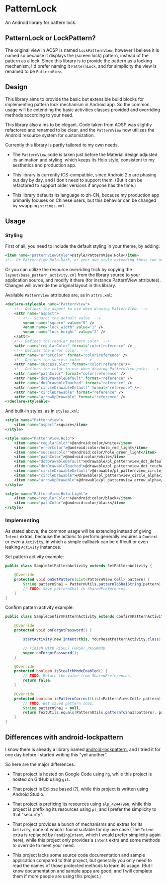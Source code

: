 # PatternLock

An Android library for pattern lock.

## PatternLock or LockPattern?

The original view in AOSP is named `LockPatternView`, however I believe it is named so because it displays the (screen lock) pattern, instead of the pattern as a lock. Since this library is to provide the pattern as a locking mechanism, I'd prefer naming it `PatternLock`, and for simplicity the view is renamed to be `PatternView`.

## Design

This library aims to provide the basic but extensible build blocks for implementing pattern lock mechanism in Android app. So the common usage will be extending the basic activities classes provided and overriding methods according to your need.

This library also aims to be elegant. Code taken from AOSP was slightly refactored and renamed to be clear, and the `PatternView` now utilizes the Android resource system for customization.

Currently this library is partly tailored to my own needs.

* The `PatternView` code is taken just before the Material design adjusted its animation and styling, which keeps its Holo style, consistent to my aesthetics and production app.

* This library is currently ICS-compatible, since Android 2.x are phasing out day by day, and I don't need to support them. (But it can be refactored to support older versions if anyone has the time.)

*  This library defaults its language to zh-CN, because my production app primarily focuses on Chinese users, but this behavior can be changed by swapping `strings.xml`.

## Usage

### Styling

First of all, you need to include the default styling in your theme, by adding:

``` xml
<item name="patternViewStyle">@style/PatternView.Holo</item>
<!-- Or PatternView.Holo.Dark, or your own style extending these two or not. -->
```

Or you can utilize the resource overriding trick by copying the `layout/base_pattern_activity.xml` from the library source to your application source, and modify it there (for instance PatternView attributes). Changes will override the original layout in this library.

Available `PatternView` attributes are, as in `attrs.xml`:

``` xml
<declare-styleable name="PatternView">
    <!-- Defines the aspect to use when drawing PatternView. -->
    <attr name="aspect">
        <!-- Square; the default value. -->
        <enum name="square" value="0" />
        <enum name="lock_width" value="1" />
        <enum name="lock_height" value="2" />
    </attr>
    <!-- Defines the regular pattern color. -->
    <attr name="regularColor" format="color|reference" />
    <!-- Defines the error color. -->
    <attr name="errorColor" format="color|reference" />
    <!-- Defines the success color. -->
    <attr name="successColor" format="color|reference"/>
    <!-- Defines the color to use when drawing PatternView paths. -->
    <attr name="pathColor" format="color|reference" />
    <attr name="dotDrawableDefault" format="reference" />
    <attr name="dotDrawableTouched" format="reference" />
    <attr name="circleDrawableDefault" format="reference" />
    <attr name="circleDrawable" format="reference" />
    <attr name="arrowUpDrawable" format="reference" />
</declare-styleable>
```

And built-in styles, as in `styles.xml`:

``` xml
<style name="PatternView">
    <item name="aspect">square</item>
</style>

<style name="PatternView.Holo">
    <item name="regularColor">@android:color/white</item>
    <item name="errorColor">@android:color/holo_red_light</item>
    <item name="successColor">@android:color/holo_green_light</item>
    <item name="pathColor">@android:color/white</item>
    <item name="dotDrawableDefault">@drawable/pl_patternview_dot_default</item>
    <item name="dotDrawableTouched">@drawable/pl_patternview_dot_touched</item>
    <item name="circleDrawableDefault">@drawable/pl_patternview_circle_default_alpha</item>
    <item name="circleDrawable">@drawable/pl_patternview_circle_alpha</item>
    <item name="arrowUpDrawable">@drawable/pl_patternview_arrow_alpha</item>
</style>

<style name="PatternView.Holo.Light">
    <item name="regularColor">@android:color/black</item>
    <item name="pathColor">@android:color/black</item>
</style>
```

### Implementing

As stated above, the common usage will be extending instead of giving `Intent` extras, because the actions to perform generally requires a `Context` or even a `Activity`, in which a simple callback can be difficult or even leaking `Activity` instances.

Set pattern activity example:

``` java
public class SampleSetPatternActivity extends SetPatternActivity {

    @Override
    protected void onSetPattern(List<PatternView.Cell> pattern) {
        String patternSha1 = PatternUtils.patternToSha1String(pattern);
        // TODO: Save patternSha1 in SharedPreferences.
    }
}
```

Confirm pattern activity example:

``` java
public class SampleConfirmPatternActivity extends ConfirmPatternActivity {

    @Override
    protected void onForgotPassword() {

        startActivity(new Intent(this, YourResetPatternActivity.class));

        // Finish with RESULT_FORGOT_PASSWORD.
        super.onForgotPassword();
    }

    @Override
    protected boolean isStealthModeEnabled() {
        // TODO: Return the value from SharedPreferences.
        return false;
    }

    @Override
    protected boolean isPatternCorrect(List<PatternView.Cell> pattern) {
        // TODO: Get saved pattern sha1.
        String patternSha1 = null;
        return TextUtils.equals(PatternUtils.patternToSha1(pattern), patternSha1);
    }
}
```

## Differences with android-lockpattern

I know there is already a library named [android-lockpattern](https://code.google.com/p/android-lockpattern/), and I tried it for one day before I started writing this "yet another".

 So here are the major differences.

* That project is hosted on Google Code using `hg`, while this project is hosted on GitHub using `git`.

* That project is Eclipse based (?), while this project is written using Android Studio.

* That project is prefixing its resources using `alp_42447968`, while this project is prefixing its resources using `pl`, and I prefer the simplicity to that "security".

* That project provides a bunch of mechanisms and extras for its `Activity`, none of which I found suitable for my use case (The `Intent` extra is replaced by `PendingIntent`, which I would prefer simplicity again here), while this project only provides a `Intent` extra and some methods to override to meet your need.

* This project lacks some source code documentation and sample application compared to that project, but generally you only need to read the names of those protected methods to learn its usage. (But I know documentation and sample apps are good, and I will complete them if more people are using this project.)
